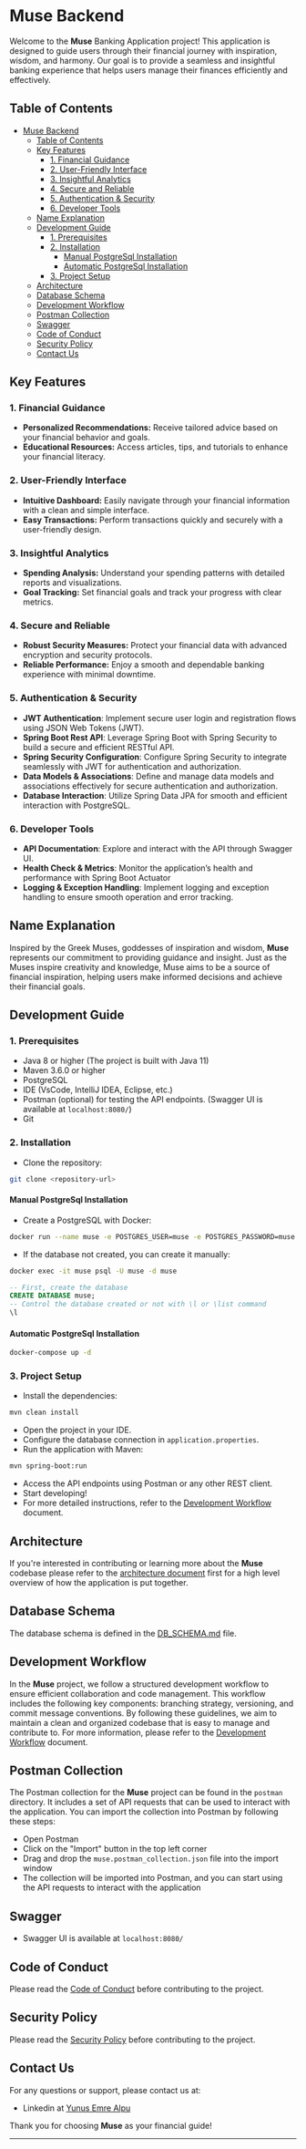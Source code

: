 # Muse Backend

Welcome to the **Muse** Banking Application project! This application is designed to guide users through their financial journey with inspiration, wisdom, and harmony. Our goal is to provide a seamless and insightful banking experience that helps users manage their finances efficiently and effectively.

## Table of Contents

- [Muse Backend](#muse-backend)
  - [Table of Contents](#table-of-contents)
  - [Key Features](#key-features)
    - [1. Financial Guidance](#1-financial-guidance)
    - [2. User-Friendly Interface](#2-user-friendly-interface)
    - [3. Insightful Analytics](#3-insightful-analytics)
    - [4. Secure and Reliable](#4-secure-and-reliable)
    - [5. Authentication & Security](#5-authentication--security)
    - [6. Developer Tools](#6-developer-tools)
  - [Name Explanation](#name-explanation)
  - [Development Guide](#development-guide)
    - [1. Prerequisites](#1-prerequisites)
    - [2. Installation](#2-installation)
      - [Manual PostgreSql Installation](#manual-postgresql-installation)
      - [Automatic PostgreSql Installation](#automatic-postgresql-installation)
    - [3. Project Setup](#3-project-setup)
  - [Architecture](#architecture)
  - [Database Schema](#database-schema)
  - [Development Workflow](#development-workflow)
  - [Postman Collection](#postman-collection)
  - [Swagger](#swagger)
  - [Code of Conduct](#code-of-conduct)
  - [Security Policy](#security-policy)
  - [Contact Us](#contact-us)

## Key Features

### 1. **Financial Guidance**

- **Personalized Recommendations:** Receive tailored advice based on your financial behavior and goals.
- **Educational Resources:** Access articles, tips, and tutorials to enhance your financial literacy.

### 2. **User-Friendly Interface**

- **Intuitive Dashboard:** Easily navigate through your financial information with a clean and simple interface.
- **Easy Transactions:** Perform transactions quickly and securely with a user-friendly design.

### 3. **Insightful Analytics**

- **Spending Analysis:** Understand your spending patterns with detailed reports and visualizations.
- **Goal Tracking:** Set financial goals and track your progress with clear metrics.

### 4. **Secure and Reliable**

- **Robust Security Measures:** Protect your financial data with advanced encryption and security protocols.
- **Reliable Performance:** Enjoy a smooth and dependable banking experience with minimal downtime.

### 5. **Authentication & Security**

- **JWT Authentication**: Implement secure user login and registration flows using JSON Web Tokens (JWT).
- **Spring Boot Rest API**: Leverage Spring Boot with Spring Security to build a secure and efficient RESTful API.
- **Spring Security Configuration**: Configure Spring Security to integrate seamlessly with JWT for authentication and authorization.
- **Data Models & Associations**: Define and manage data models and associations effectively for secure authentication and authorization.
- **Database Interaction**: Utilize Spring Data JPA for smooth and efficient interaction with PostgreSQL.

### 6. **Developer Tools**

- **API Documentation**: Explore and interact with the API through Swagger UI.
- **Health Check & Metrics**: Monitor the application’s health and performance with Spring Boot Actuator
- **Logging & Exception Handling**: Implement logging and exception handling to ensure smooth operation and error tracking.

## Name Explanation

Inspired by the Greek Muses, goddesses of inspiration and wisdom, **Muse** represents our commitment to providing guidance and insight. Just as the Muses inspire creativity and knowledge, Muse aims to be a source of financial inspiration, helping users make informed decisions and achieve their financial goals.

## Development Guide

### 1. Prerequisites

- Java 8 or higher (The project is built with Java 11)
- Maven 3.6.0 or higher
- PostgreSQL
- IDE (VsCode, IntelliJ IDEA, Eclipse, etc.)
- Postman (optional) for testing the API endpoints. (Swagger UI is available at `localhost:8080/`)
- Git

### 2. Installation

- Clone the repository:

```bash
git clone <repository-url>
```

#### Manual PostgreSql Installation

- Create a PostgreSQL with Docker:

```bash
docker run --name muse -e POSTGRES_USER=muse -e POSTGRES_PASSWORD=muse -e POSTGRES_DB=muse -p 5432:5432 -d postgres
```

- If the database not created, you can create it manually:

```bash
docker exec -it muse psql -U muse -d muse
```

```sql
-- First, create the database
CREATE DATABASE muse;
-- Control the database created or not with \l or \list command
\l
```

#### Automatic PostgreSql Installation

```bash
docker-compose up -d
```

### 3. Project Setup

- Install the dependencies:

```bash
mvn clean install
```

- Open the project in your IDE.
- Configure the database connection in `application.properties`.
- Run the application with Maven:

```bash
mvn spring-boot:run
```

- Access the API endpoints using Postman or any other REST client.
- Start developing!
- For more detailed instructions, refer to the [Development Workflow](docs/DEVELOPMENT_WORKFLOW.md) document.

## Architecture

If you're interested in contributing or learning more about the **Muse** codebase please refer to the [architecture document](docs/ARCHITECTURE.md) first for a high level overview of how the application is put together.

## Database Schema

The database schema is defined in the [DB_SCHEMA.md](docs/DB_SCHEMA.md) file.

## Development Workflow

In the **Muse** project, we follow a structured development workflow to ensure efficient collaboration and code management. This workflow includes the following key components: branching strategy, versioning, and commit message conventions. By following these guidelines, we aim to maintain a clean and organized codebase that is easy to manage and contribute to. For more information, please refer to the [Development Workflow](docs/DEVELOPMENT_WORKFLOW.md) document.

## Postman Collection

The Postman collection for the **Muse** project can be found in the `postman` directory. It includes a set of API requests that can be used to interact with the application. You can import the collection into Postman by following these steps:

- Open Postman
- Click on the "Import" button in the top left corner
- Drag and drop the `muse.postman_collection.json` file into the import window
- The collection will be imported into Postman, and you can start using the API requests to interact with the application

## Swagger

- Swagger UI is available at `localhost:8080/`

## Code of Conduct

Please read the [Code of Conduct](docs/CODE_OF_CONDUCT.md) before contributing to the project.

## Security Policy

Please read the [Security Policy](docs/SECURITY.md) before contributing to the project.

## Contact Us

For any questions or support, please contact us at:

- Linkedin at [Yunus Emre Alpu](https://www.linkedin.com/in/yunus-emre-alpu-5b1496151/)

Thank you for choosing **Muse** as your financial guide!

---

